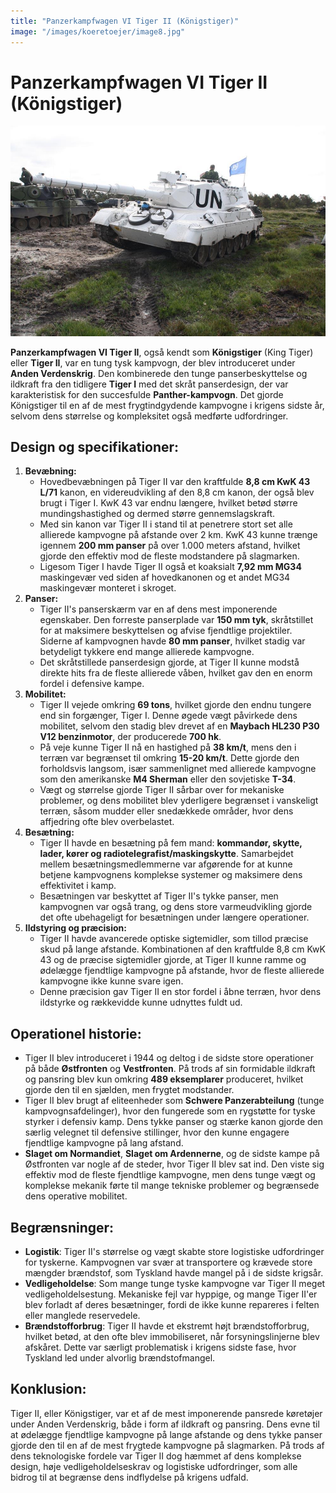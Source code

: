 ```yaml
---
title: "Panzerkampfwagen VI Tiger II (Königstiger)"
image: "/images/koeretoejer/image8.jpg"
---
```


# Panzerkampfwagen VI Tiger II (Königstiger)

![Et billede, der indeholder tank, sky, udendørs, KampvognAutomatisk genereret beskrivelse](../../../public/images/koeretoejer/image8.jpg)

**Panzerkampfwagen VI Tiger II**, også kendt som **Königstiger** (King Tiger) eller **Tiger II**, var en tung tysk kampvogn, der blev introduceret under **Anden Verdenskrig**. Den kombinerede den tunge panserbeskyttelse og ildkraft fra den tidligere **Tiger I** med det skråt panserdesign, der var karakteristisk for den succesfulde **Panther-kampvogn**. Det gjorde Königstiger til en af de mest frygtindgydende kampvogne i krigens sidste år, selvom dens størrelse og kompleksitet også medførte udfordringer.

## Design og specifikationer:

1. **Bevæbning:**  
   * Hovedbevæbningen på Tiger II var den kraftfulde **8,8 cm KwK 43 L/71** kanon, en videreudvikling af den 8,8 cm kanon, der også blev brugt i Tiger I. KwK 43 var endnu længere, hvilket betød større mundingshastighed og dermed større gennemslagskraft.  
   * Med sin kanon var Tiger II i stand til at penetrere stort set alle allierede kampvogne på afstande over 2 km. KwK 43 kunne trænge igennem **200 mm panser** på over 1.000 meters afstand, hvilket gjorde den effektiv mod de fleste modstandere på slagmarken.  
   * Ligesom Tiger I havde Tiger II også et koaksialt **7,92 mm MG34** maskingevær ved siden af hovedkanonen og et andet MG34 maskingevær monteret i skroget.  
2. **Panser:**  
   * Tiger II's panserskærm var en af dens mest imponerende egenskaber. Den forreste panserplade var **150 mm tyk**, skråtstillet for at maksimere beskyttelsen og afvise fjendtlige projektiler. Siderne af kampvognen havde **80 mm panser**, hvilket stadig var betydeligt tykkere end mange allierede kampvogne.  
   * Det skråtstillede panserdesign gjorde, at Tiger II kunne modstå direkte hits fra de fleste allierede våben, hvilket gav den en enorm fordel i defensive kampe.  
3. **Mobilitet:**  
   * Tiger II vejede omkring **69 tons**, hvilket gjorde den endnu tungere end sin forgænger, Tiger I. Denne øgede vægt påvirkede dens mobilitet, selvom den stadig blev drevet af en **Maybach HL230 P30 V12 benzinmotor**, der producerede **700 hk**.  
   * På veje kunne Tiger II nå en hastighed på **38 km/t**, mens den i terræn var begrænset til omkring **15-20 km/t**. Dette gjorde den forholdsvis langsom, især sammenlignet med allierede kampvogne som den amerikanske **M4 Sherman** eller den sovjetiske **T-34**.  
   * Vægt og størrelse gjorde Tiger II sårbar over for mekaniske problemer, og dens mobilitet blev yderligere begrænset i vanskeligt terræn, såsom mudder eller snedækkede områder, hvor dens affjedring ofte blev overbelastet.  
4. **Besætning:**  
   * Tiger II havde en besætning på fem mand: **kommandør, skytte, lader, kører og radiotelegrafist/maskingskytte**. Samarbejdet mellem besætningsmedlemmerne var afgørende for at kunne betjene kampvognens komplekse systemer og maksimere dens effektivitet i kamp.  
   * Besætningen var beskyttet af Tiger II's tykke panser, men kampvognen var også trang, og dens store varmeudvikling gjorde det ofte ubehageligt for besætningen under længere operationer.  
5. **Ildstyring og præcision:**  
   * Tiger II havde avancerede optiske sigtemidler, som tillod præcise skud på lange afstande. Kombinationen af den kraftfulde 8,8 cm KwK 43 og de præcise sigtemidler gjorde, at Tiger II kunne ramme og ødelægge fjendtlige kampvogne på afstande, hvor de fleste allierede kampvogne ikke kunne svare igen.  
   * Denne præcision gav Tiger II en stor fordel i åbne terræn, hvor dens ildstyrke og rækkevidde kunne udnyttes fuldt ud.

## Operationel historie:

* Tiger II blev introduceret i 1944 og deltog i de sidste store operationer på både **Østfronten** og **Vestfronten**. På trods af sin formidable ildkraft og pansring blev kun omkring **489 eksemplarer** produceret, hvilket gjorde den til en sjælden, men frygtet modstander.  
* Tiger II blev brugt af eliteenheder som **Schwere Panzerabteilung** (tunge kampvognsafdelinger), hvor den fungerede som en rygstøtte for tyske styrker i defensiv kamp. Dens tykke panser og stærke kanon gjorde den særlig velegnet til defensive stillinger, hvor den kunne engagere fjendtlige kampvogne på lang afstand.  
* **Slaget om Normandiet**, **Slaget om Ardennerne**, og de sidste kampe på Østfronten var nogle af de steder, hvor Tiger II blev sat ind. Den viste sig effektiv mod de fleste fjendtlige kampvogne, men dens tunge vægt og komplekse mekanik førte til mange tekniske problemer og begrænsede dens operative mobilitet.

## Begrænsninger:

* **Logistik**: Tiger II's størrelse og vægt skabte store logistiske udfordringer for tyskerne. Kampvognen var svær at transportere og krævede store mængder brændstof, som Tyskland havde mangel på i de sidste krigsår.  
* **Vedligeholdelse**: Som mange tunge tyske kampvogne var Tiger II meget vedligeholdelsestung. Mekaniske fejl var hyppige, og mange Tiger II'er blev forladt af deres besætninger, fordi de ikke kunne repareres i felten eller manglede reservedele.  
* **Brændstofforbrug**: Tiger II havde et ekstremt højt brændstofforbrug, hvilket betød, at den ofte blev immobiliseret, når forsyningslinjerne blev afskåret. Dette var særligt problematisk i krigens sidste fase, hvor Tyskland led under alvorlig brændstofmangel.

## Konklusion:

Tiger II, eller Königstiger, var et af de mest imponerende pansrede køretøjer under Anden Verdenskrig, både i form af ildkraft og pansring. Dens evne til at ødelægge fjendtlige kampvogne på lange afstande og dens tykke panser gjorde den til en af de mest frygtede kampvogne på slagmarken. På trods af dens teknologiske fordele var Tiger II dog hæmmet af dens komplekse design, høje vedligeholdelseskrav og logistiske udfordringer, som alle bidrog til at begrænse dens indflydelse på krigens udfald.